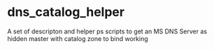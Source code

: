 # dns_catalog_helper
A set of descripton and helper ps scripts to get an MS DNS Server as hidden master with catalog zone to bind working
